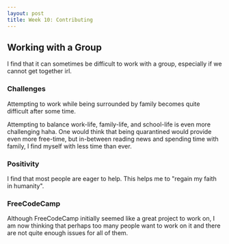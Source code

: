 ```yaml
---
layout: post
title: Week 10: Contributing
---
```


## Working with a Group
I find that it can sometimes be difficult to work with a group, especially if we cannot get together irl.

### Challenges
Attempting to work while being surrounded by family becomes quite difficult after some time.

Attempting to balance work-life, family-life, and school-life is even more challenging haha. One would think that being quarantined would provide even more free-time, but in-between reading news and spending time with family, I find myself with less time than ever.

### Positivity

I find that most people are eager to help. This helps me to "regain my faith in humanity".

### FreeCodeCamp

Although FreeCodeCamp initially seemed like a great project to work on, I am now thinking that perhaps too many people want to work on it and there are not quite enough issues for all of them.
